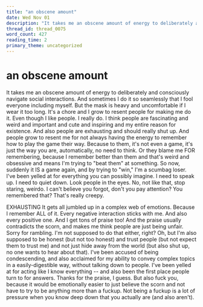```yaml
---
title: "an obscene amount"
date: Wed Nov 01
description: "It takes me an obscene amount of energy to deliberately and consciously navigate social interactions."
thread_id: thread_0075
word_count: 427
reading_time: 2
primary_theme: uncategorized
---
```


# an obscene amount

It takes me an obscene amount of energy to deliberately and consciously navigate social interactions. And sometimes I do it so seamlessly that I fool everyone including myself. But the mask is heavy and uncomfortable if I wear it too long. It's a chore and I grow to resent people for making me do it. Even though I like people. I really do. I think people are fascinating and weird and important and cute and inspiring and my entire reason for existence. And also people are exhausting and should really shut up. And people grow to resent me for not always having the energy to remember how to play the game their way. Because to them, it's not even a game, it's just the way you are, automatically, no need to think. Or they blame me FOR remembering, because I remember better than them and that's weird and obsessive and means I'm trying to "beat them" at something. So now, suddenly it IS a game again, and by trying to "win," I'm a scumbag loser. I've been yelled at for everything you can possibly imagine. I need to speak up. I need to quiet down. Look people in the eyes. No, not like that, stop staring, weirdo. I can't believe you forgot, don't you pay attention? You remembered that? That's really creepy.

EXHAUSTING It gets all jumbled up in a complex web of emotions. Because I remember ALL of it. Every negative interaction sticks with me. And also every positive one. And I get tons of praise too! And the praise usually contradicts the scorn, and makes me think people are just being unfair. Sorry for rambling. I'm not supposed to do that either, right? Oh, but I'm also supposed to be honest (but not too honest) and trust people (but not expect them to trust me) and not just hide away from the world (but also shut up, no one wants to hear about that). I've been accused of being condescending, and also acclaimed for my ability to convey complex topics in a easily-digestible way, without talking down to people. I've been yelled at for acting like I know everything -- and also been the first place people turn to for answers. Thanks for the praise, I guess. But also fuck you, because it would be emotionally easier to just believe the scorn and not have to try to be anything more than a fuckup. Not being a fuckup is a lot of pressure when you know deep down that you actually are (and also aren't).